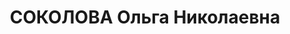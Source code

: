 ---
title: СОКОЛОВА Ольга Николаевна
description: 'Род. в 1895, Калужская губ., русская. Проживала: г. Ростов-на-Дону.

  Обв. по ст. 58-7, 58-8, 58-11 УК РСФСР. Приговор: ВК ВС СССР, 13.12.1937 – ВМН с
  конфискацией имущества.

  Реабилитирована ВК ВС СССР 19.09.1956'
---